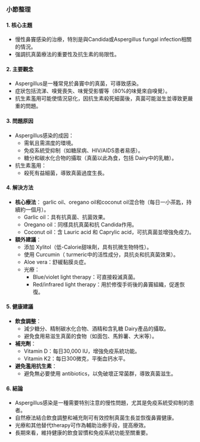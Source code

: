 ### 小節整理

#### 1. 核心主題  
- 慢性鼻竇感染的治療，特別是與Candida或Aspergillus fungal infection相關的情況。  
- 强調抗真菌療法的重要性及抗生素的局限性。

#### 2. 主要觀念  
- Aspergillus是一種常見於鼻竇中的真菌，可導致感染。  
- 症狀包括流涕、嗅覺喪失、味覺受影響等（80%的味覺來自嗅覺）。  
- 抗生素濫用可能使情況惡化，因抗生素殺死細菌後，真菌可能滋生並導致更嚴重的問題。  

#### 3. 問題原因  
- Aspergillus感染的成因：  
  - 需氧且需濕度的環境。  
  - 免疫系統受抑制（如糖尿病、HIV/AIDS患者易感）。  
  - 糖分和碳水化合物的攝取（真菌以此為食，包括 Dairy中的乳糖）。  
- 抗生素濫用：  
  - 殺死有益細菌，導致真菌過度生長。  

#### 4. 解決方法  
- **核心療法**： garlic oil、oregano oil和coconut oil混合物（每日一小茶匙，持續約一個月）。  
  - Garlic oil：具有抗真菌、抗菌效果。  
  - Oregano oil：同樣具抗真菌和抗 Candida作用。  
  - Coconut oil：含 Lauric acid 和 Caprylic acid，可抗真菌並增強免疫力。  
- **額外建議**：  
  - 添加 Xylitol（低-Calorie甜味劑，具有抗微生物特性）。  
  - 使用 Curcumin（ turmeric中的活性成分，具抗炎和抗真菌效果）。  
  - Aloe vera：舒緩黏膜炎症。  
  - 光療：  
    - Blue/violet light therapy：可直接殺滅真菌。  
    - Red/infrared light therapy：用於修復手術後的鼻竇組織，促進恢復。  

#### 5. 健康建議  
- **飲食調整**：  
  - 減少糖分、精制碳水化合物、酒精和含乳糖 Dairy產品的攝取。  
  - 避免食用易滋生真菌的食物（如面包、馬鈴薯、大米等）。  
- **補充劑**：  
  - Vitamin D：每日30,000 IU，增強免疫系統功能。  
  - Vitamin K2：每日300微克，平衡血钙水平。  
- **避免濫用抗生素**：  
  - 避免無必要使用 antibiotics，以免破壞正常菌群，導致真菌滋生。  

#### 6. 結論  
- Aspergillus感染是一種需要特別注意的慢性問題，尤其是免疫系統受抑制的患者。  
- 自然療法結合飲食調整和補充劑可有效控制真菌生長並恢復鼻竇健康。  
- 光療和其他替代therapy可作為輔助治療手段，提高療效。  
- 長期來看，維持健康的飲食習慣和免疫系統功能至關重要。